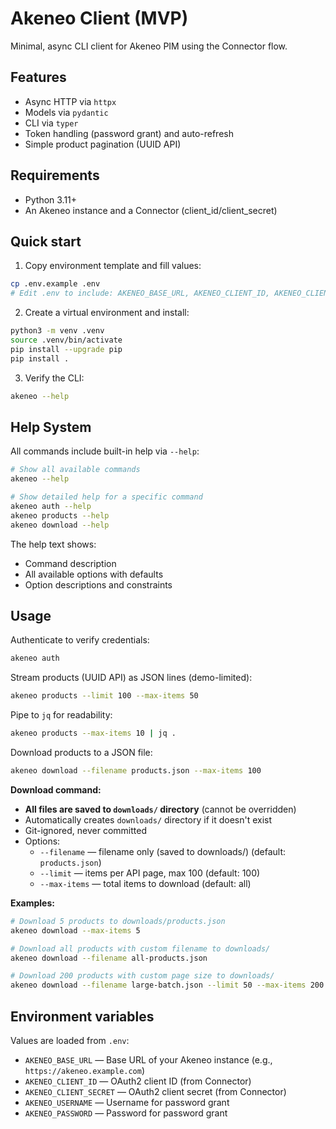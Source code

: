 # Akeneo Client (MVP)

Minimal, async CLI client for Akeneo PIM using the Connector flow.

## Features
- Async HTTP via `httpx`
- Models via `pydantic`
- CLI via `typer`
- Token handling (password grant) and auto-refresh
- Simple product pagination (UUID API)

## Requirements
- Python 3.11+
- An Akeneo instance and a Connector (client_id/client_secret)

## Quick start
1) Copy environment template and fill values:
```bash
cp .env.example .env
# Edit .env to include: AKENEO_BASE_URL, AKENEO_CLIENT_ID, AKENEO_CLIENT_SECRET, AKENEO_USERNAME, AKENEO_PASSWORD
```

2) Create a virtual environment and install:
```bash
python3 -m venv .venv
source .venv/bin/activate
pip install --upgrade pip
pip install .
```

3) Verify the CLI:
```bash
akeneo --help
```

## Help System

All commands include built-in help via `--help`:

```bash
# Show all available commands
akeneo --help

# Show detailed help for a specific command
akeneo auth --help
akeneo products --help
akeneo download --help
```

The help text shows:
- Command description
- All available options with defaults
- Option descriptions and constraints

## Usage
Authenticate to verify credentials:
```bash
akeneo auth
```

Stream products (UUID API) as JSON lines (demo-limited):
```bash
akeneo products --limit 100 --max-items 50
```

Pipe to `jq` for readability:
```bash
akeneo products --max-items 10 | jq .
```

Download products to a JSON file:
```bash
akeneo download --filename products.json --max-items 100
```

**Download command:**
- **All files are saved to `downloads/` directory** (cannot be overridden)
- Automatically creates `downloads/` directory if it doesn't exist
- Git-ignored, never committed
- Options:
  - `--filename` — filename only (saved to downloads/) (default: `products.json`)
  - `--limit` — items per API page, max 100 (default: 100)
  - `--max-items` — total items to download (default: all)

**Examples:**
```bash
# Download 5 products to downloads/products.json
akeneo download --max-items 5

# Download all products with custom filename to downloads/
akeneo download --filename all-products.json

# Download 200 products with custom page size to downloads/
akeneo download --filename large-batch.json --limit 50 --max-items 200
```

## Environment variables
Values are loaded from `.env`:
- `AKENEO_BASE_URL` — Base URL of your Akeneo instance (e.g., `https://akeneo.example.com`)
- `AKENEO_CLIENT_ID` — OAuth2 client ID (from Connector)
- `AKENEO_CLIENT_SECRET` — OAuth2 client secret (from Connector)
- `AKENEO_USERNAME` — Username for password grant
- `AKENEO_PASSWORD` — Password for password grant